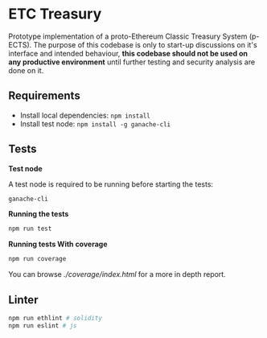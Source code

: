 # ETC Treasury

Prototype implementation of a proto-Ethereum Classic Treasury System (p-ECTS). The purpose of this codebase is only to start-up discussions on it's interface and intended behaviour, **this codebase should not be used on any productive environment** until further testing and security analysis are done on it.

## Requirements

- Install local dependencies: `npm install`
- Install test node: `npm install -g ganache-cli`

## Tests

**Test node**

A test node is required to be running before starting the tests:
```sh
ganache-cli
```

**Running the tests**

```sh
npm run test
```

**Running tests With coverage**

```sh
npm run coverage
```

You can browse *./coverage/index.html* for a more in depth report.


## Linter

```sh
npm run ethlint # solidity
npm run eslint # js
```